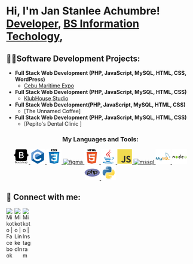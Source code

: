 <h1>Hi, I'm Jan Stanlee Achumbre! <br/><a href="https://https://github.com/Mikotooo">Developer</a>, <a href="[https://www.linkedin.com/in/joshmadakorhttps://www.linkedin.com/in/jan-stanlee-achumbre-53618b234/)/">BS Information Techology</a>,</a></h1>

<h2>👨‍💻Software Development Projects:</h2>

- <b>Full Stack Web Development (PHP, JavaScript, MySQL, HTML, CSS, WordPress) </b>
  - [Cebu Maritime Expo](https://www.cebumaritimeexpo.com/)
- <b>Full Stack Web Development (PHP, JavaScript, MySQL, HTML, CSS)</b>
  - [KlubHouse Studio](https://www.klbhs.com/) <b><i></b></i>
- <b>Full Stack Web Development(PHP, JavaScript, MySQL, HTML, CSS) </b>
  - [The Unnamed Coffee] 
- <b>Full Stack Web Development (PHP, JavaScript, MySQL, HTML, CSS)</b>
  - [Pepito's Dental Clinic ] 

<h3 align="center">My Languages and Tools:</h3>
<p align="center">  </a> <a href="https://getbootstrap.com" target="_blank" rel="noreferrer"> <img src="https://raw.githubusercontent.com/devicons/devicon/master/icons/bootstrap/bootstrap-plain-wordmark.svg" alt="bootstrap" width="40" height="40"/> </a> <a href="https://www.cprogramming.com/" target="_blank" rel="noreferrer"> <img src="https://raw.githubusercontent.com/devicons/devicon/master/icons/c/c-original.svg" alt="c" width="40" height="40"/>  </a> <a href="https://www.w3schools.com/css/" target="_blank" rel="noreferrer"> <img src="https://raw.githubusercontent.com/devicons/devicon/master/icons/css3/css3-original-wordmark.svg" alt="css3" width="40" height="40"/> </a>   <a href="https://www.figma.com/" target="_blank" rel="noreferrer"> <img src="https://www.vectorlogo.zone/logos/figma/figma-icon.svg" alt="figma" width="40" height="40"/> <a href="https://www.w3.org/html/" target="_blank" rel="noreferrer"> <img src="https://raw.githubusercontent.com/devicons/devicon/master/icons/html5/html5-original-wordmark.svg" alt="html5" width="40" height="40"/> </a> <a href="https://www.java.com" target="_blank" rel="noreferrer"> <img src="https://raw.githubusercontent.com/devicons/devicon/master/icons/java/java-original.svg" alt="java" width="40" height="40"/> </a> <a href="https://developer.mozilla.org/en-US/docs/Web/JavaScript" target="_blank" rel="noreferrer"> <img src="https://raw.githubusercontent.com/devicons/devicon/master/icons/javascript/javascript-original.svg" alt="javascript" width="40" height="40"/>  </a> <a href="https://www.microsoft.com/en-us/sql-server" target="_blank" rel="noreferrer"> <img src="https://www.svgrepo.com/show/303229/microsoft-sql-server-logo.svg" alt="mssql" width="40" height="40"/> </a> <a href="https://www.mysql.com/" target="_blank" rel="noreferrer"> <img src="https://raw.githubusercontent.com/devicons/devicon/master/icons/mysql/mysql-original-wordmark.svg" alt="mysql" width="40" height="40"/> </a> <a href="https://nodejs.org" target="_blank" rel="noreferrer"> <img src="https://raw.githubusercontent.com/devicons/devicon/master/icons/nodejs/nodejs-original-wordmark.svg" alt="nodejs" width="40" height="40"/>  <a href="https://www.php.net" target="_blank" rel="noreferrer"> <img src="https://raw.githubusercontent.com/devicons/devicon/master/icons/php/php-original.svg" alt="php" width="40" height="40"/>  </a> <a href="https://www.python.org" target="_blank" rel="noreferrer"> <img src="https://raw.githubusercontent.com/devicons/devicon/master/icons/python/python-original.svg" alt="python" width="40" height="40"/> </a> 

<h2> 🤳 Connect with me:</h2>

[<img align="left" alt="Mikoto | Facebook" width="22px" src="https://cdn.jsdelivr.net/npm/simple-icons@v3/icons/twitter.svg" />][Facebook]
[<img align="left" alt="Mikoto | LinkedIn" width="22px" src="https://cdn.jsdelivr.net/npm/simple-icons@v3/icons/linkedin.svg" />][linkedin]
[<img align="left" alt="Mikoto | Instagram" width="22px" src="https://cdn.jsdelivr.net/npm/simple-icons@v3/icons/instagram.svg" />][instagram]

[facebook]: https://www.facebook.com/Estamboool
[instagram]: https://www.instagram.com/mikotochefu
[linkedin]: https://www.linkedin.com/in/jan-stanlee-achumbre-53618b234

